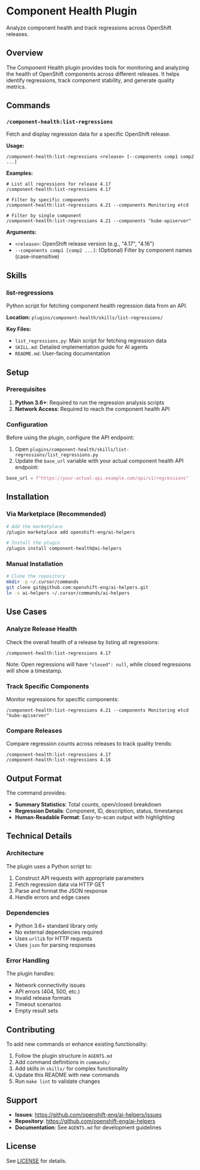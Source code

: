 # Component Health Plugin

Analyze component health and track regressions across OpenShift releases.

## Overview

The Component Health plugin provides tools for monitoring and analyzing the health of OpenShift components across different releases. It helps identify regressions, track component stability, and generate quality metrics.

## Commands

### `/component-health:list-regressions`

Fetch and display regression data for a specific OpenShift release.

**Usage:**

```
/component-health:list-regressions <release> [--components comp1 comp2 ...]
```

**Examples:**

```
# List all regressions for release 4.17
/component-health:list-regressions 4.17

# Filter by specific components
/component-health:list-regressions 4.21 --components Monitoring etcd

# Filter by single component
/component-health:list-regressions 4.21 --components "kube-apiserver"
```

**Arguments:**

- `<release>`: OpenShift release version (e.g., "4.17", "4.16")
- `--components comp1 [comp2 ...]`: (Optional) Filter by component names (case-insensitive)

## Skills

### list-regressions

Python script for fetching component health regression data from an API.

**Location:** `plugins/component-health/skills/list-regressions/`

**Key Files:**

- `list_regressions.py`: Main script for fetching regression data
- `SKILL.md`: Detailed implementation guide for AI agents
- `README.md`: User-facing documentation

## Setup

### Prerequisites

1. **Python 3.6+**: Required to run the regression analysis scripts
2. **Network Access**: Required to reach the component health API

### Configuration

Before using the plugin, configure the API endpoint:

1. Open `plugins/component-health/skills/list-regressions/list_regressions.py`
2. Update the `base_url` variable with your actual component health API endpoint:

```python
base_url = f"https://your-actual-api.example.com/api/v1/regressions"
```

## Installation

### Via Marketplace (Recommended)

```bash
# Add the marketplace
/plugin marketplace add openshift-eng/ai-helpers

# Install the plugin
/plugin install component-health@ai-helpers
```

### Manual Installation

```bash
# Clone the repository
mkdir -p ~/.cursor/commands
git clone git@github.com:openshift-eng/ai-helpers.git
ln -s ai-helpers ~/.cursor/commands/ai-helpers
```

## Use Cases

### Analyze Release Health

Check the overall health of a release by listing all regressions:

```
/component-health:list-regressions 4.17
```

Note: Open regressions will have `"closed": null`, while closed regressions will show a timestamp.

### Track Specific Components

Monitor regressions for specific components:

```
/component-health:list-regressions 4.21 --components Monitoring etcd "kube-apiserver"
```

### Compare Releases

Compare regression counts across releases to track quality trends:

```
/component-health:list-regressions 4.17
/component-health:list-regressions 4.16
```

## Output Format

The command provides:

- **Summary Statistics**: Total counts, open/closed breakdown
- **Regression Details**: Component, ID, description, status, timestamps
- **Human-Readable Format**: Easy-to-scan output with highlighting

## Technical Details

### Architecture

The plugin uses a Python script to:

1. Construct API requests with appropriate parameters
2. Fetch regression data via HTTP GET
3. Parse and format the JSON response
4. Handle errors and edge cases

### Dependencies

- Python 3.6+ standard library only
- No external dependencies required
- Uses `urllib` for HTTP requests
- Uses `json` for parsing responses

### Error Handling

The plugin handles:

- Network connectivity issues
- API errors (404, 500, etc.)
- Invalid release formats
- Timeout scenarios
- Empty result sets

## Contributing

To add new commands or enhance existing functionality:

1. Follow the plugin structure in `AGENTS.md`
2. Add command definitions in `commands/`
3. Add skills in `skills/` for complex functionality
4. Update this README with new commands
5. Run `make lint` to validate changes

## Support

- **Issues**: https://github.com/openshift-eng/ai-helpers/issues
- **Repository**: https://github.com/openshift-eng/ai-helpers
- **Documentation**: See `AGENTS.md` for development guidelines

## License

See [LICENSE](../../LICENSE) for details.
